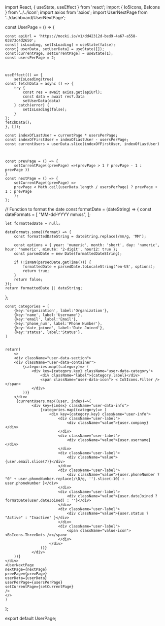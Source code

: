 import React, { useState, useEffect } from 'react';
import { Io5Icons, BsIcons } from '../../icon';
import axios from 'axios';
import UserNextPage from '../dashboard/UserNextPage';


const UserPage = () => {

    const apiUrl = 'https://mocki.io/v1/dd42312d-bed9-4a67-a558-03873c4d2650';
    const[ isLoading, setIsLoading] = useState(false);
    const[ userData, setUserData] = useState([]);
    const[currentPage, setCurrentPage] = useState(1);
    const usersPerPage = 2;



    useEffect(() => {
        setIsLoading(true)
    const fetchData = async () => {
        try {
            const res = await axios.get(apiUrl);
            const data = await res?.data
            setUserData(data)
        } catch(error) {
            setIsLoading(false);
        }
    };
    fetchData();
    }, []);

    const indexOfLastUser = currentPage * usersPerPage;
    const indexOfFirstUser = indexOfLastUser - usersPerPage;
    const currentUsers = userData.slice(indexOfFirstUser, indexOfLastUser)



    const prevPage = () => {
        setCurrentPage((prevPage) =>(prevPage > 1 ? prevPage - 1 : prevPage ))
    }
    const nextPage = () => {
        setCurrentPage((prevPage) =>
        prevPage < Math.ceil(userData.length / usersPerPage) ? prevPage + 1 : prevPage
        );
    };

// Function to format the date
const formatDate = (dateString) => {
    const dateFormats = [
        "MM-dd-YYYY mm:ss",
    ];

    let formattedDate = null;

    dateFormats.some((format) => {
        const formattedDateString = dateString.replace(/mm/g, 'MM');

        const options = { year: 'numeric', month: 'short', day: 'numeric', hour: 'numeric', minute: '2-digit', hour12: true };
        const parsedDate = new Date(formattedDateString);

        if (!isNaN(parsedDate.getTime())) {
            formattedDate = parsedDate.toLocaleString('en-US', options);
            return true;
        }
        return false;
    });
    return formattedDate || dateString;
};


    const categories = [
        {key:'organization', label:'Organization'},
        {key:'name', label:'Username'},
        {key:'email', label:'Email'},
        {key:'phone_num', label:'Phone Number'},
        {key:'date_joined', label:'Date Joined'},
        {key:'status', label:'Status'},
    ]


    return(
        <>
        <div className="user-data-section">
        <div className="user-data-container">
            {categories.map((category)=> (
                <div key={category.key} className="user-data-category">
                    <div className="label">{category.label}</div>
                    <span className="user-data-icon"> < Io5Icons.Filter /> </span>
                </div>
            ))}
        </div>
         {currentUsers.map((user, index)=>(
                <div key={index} className="user-data-info">
                    {categories.map((category)=> (
                        <div key={category.key} className="user-info">
                            <div className="user-label">
                                <div className="value">{user.company}</div>
                            </div>
                            <div className="user-label">
                                <div className="value">{user.username}</div>
                            </div>
                            <div className="user-label">
                                <div className="value">{user.email.slice(7)}</div>
                            </div>
                            <div className="user-label">
                                <div className="value">{user.phoneNumber ? "0" + user.phoneNumber.replace(/\D/g, '').slice(-10) : user.phoneNumber }</div>
                            </div>
                            <div className="user-label">
                                <div className="value">{user.dateJoined ? formatDate(user.dateJoined) : ''}</div>
                            </div>
                            <div className="user-label">
                                <div className="value">{user.status ? "Active" : "Inactive" }</div>
                            </div>
                            <div className="user-label">
                                <span className="value-icon"><BsIcons.ThreeDots /></span>
                            </div>
                        </div>
                    ))}
                </div>
        ))}
    </div>
    <UserNextPage
    nextPage={nextPage}
    prevPage={prevPage}
    userData={userData}
    userPerPage={usersPerPage}
    setCurrentPage={setCurrentPage}
    />
    </>
    )
};

export default UserPage;

